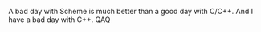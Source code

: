 A bad day with Scheme is much better than a good day with C/C++. And I have a bad day with C++. QAQ

